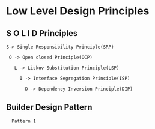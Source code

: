 # Low Level Design Principles 
   
   ## S O L I D  Principles
   
    S-> Single Responsibility Principle(SRP)
   
     O -> Open closed Principle(OCP)
       
       L -> Liskov Substitution Principle(LSP)
         
         I -> Interface Segregation Principle(ISP)
           
           D -> Dependency Inversion Principle(DIP)

   ## Builder Design Pattern
      Pattern 1
